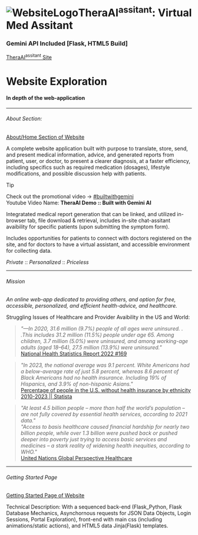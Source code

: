 
# ![WebsiteLogo](https://eshams28.pythonanywhere.com/static/images/pulse_alert_120dp_E11919_FILL0_wght400_GRAD0_opsz48.svg)**TheraAI<sup>assitant</sup>: Virtual Med Assitant**
### Gemini API Included [Flask, HTML5 Build]

[TheraAI<sup>assitant</sup> Site](https://eshams28.pythonanywhere.com)

# **Website Exploration**
#### In depth of the web-application

_______________________________________________________________________________________________________________

###### *About Section:* 

[About/Home Section of Website](https://eshams28.pythonanywhere.com/home)

A complete website application built with purpose to translate, store, send, and present medical information, advice, and generated reports from patient, user, or doctor, to present a clearer diagnosis, at a faster efficiency, including specifics such as required medication (dosages), lifestyle modifications, and possible discussion help with patients. 

> [!TIP]
> Check out the promotional video → [#builtwithgemini](https://youtu.be/hTcykSfz-d4)
> <br>Youtube Video Name: **TheraAI Demo :: Built with Gemini AI**

Integratated medical report generation that can be linked, and utilized in-browser tab, file download & retrieval, includes in-site chat-assitant avaibility for specific patients (upon submitting the symptom form). 

Includes opportunities for patients to connect with doctors registered on the site, and for doctors to have a virtual assistant, and accessible environment for collecting data. 

*Private* :: *Personalized* :: *Priceless* 
_______________________________________________________________________________________________________________

###### *Mission* 
*An online web-app dedicated to providing others, and option for free, accessible, personalized, and efficient health-advice, and healthcare.*

Struggling Issues of Healthcare and Provider Avaibility in the US and World: 

> *"—In 2020, 31.6 million (9.7%) people of all ages were uninsured. . .This includes 31.2 million (11.5%) people under age 65. Among 
children, 3.7 million (5.0%) were uninsured, and among working-age adults (aged 
18–64), 27.5 million (13.9%) were uninsured."*
><br>[National Health Statistics Report 2022 #169](https://www.cdc.gov/nchs/data/nhsr/nhsr169.pdf#:~:text=Results%E2%80%94In%202020%2C%2031.6%20million%20%289.7%25%29%20people%20of%20all,adults%20%28aged%2018%E2%80%9364%29%2C%2027.5%20million%20%2813.9%25%29%20were%20uninsured.)

>*"In 2023, the national average was 9.1 percent. White Americans had a below-average rate of just 5.8 percent, whereas 8.6 percent of Black Americans had no health insurance. Including 19% of Hispanics, and 3.9% of non-hispanic Asians."*
><br>[Percentage of people in the U.S. without health insurance by ethnicity 2010-2023 || Statista](https://www.statista.com/statistics/200970/percentage-of-americans-without-health-insurance-by-race-ethnicity/)

>*"At least 4.5 billion people – more than half the world’s population – are not fully covered by essential health services, according to 2021 data."*
><br>*"Access to basis healthcare caused financial hardship for nearly two billion people, while over 1.3 billion were pushed back or pushed deeper into poverty just trying to access basic services and medicines – a stark reality of widening health inequities, according to WHO."*
><br>[United Nations Global Perspective Healthcare](https://news.un.org/en/story/2023/09/1141202)
_______________________________________________________________________________________________________________

###### *Getting Started Page* 
[Getting Started Page of Website](https://eshams28.pythonanywhere.com)



Technical Description:
With a sequenced back-end (Flask_Python, Flask Database Mechanics, Asynchornous requests for JSON Data Objects, Login Sessions, Portal Exploration), front-end with main css (including animations/static actions), and HTML5 data Jinja(Flask) templates. 
